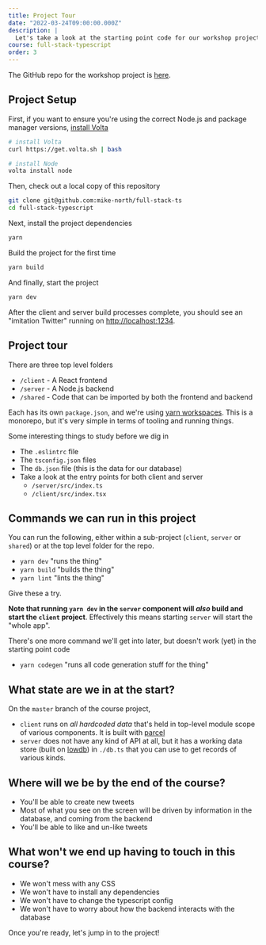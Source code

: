 ```yaml
---
title: Project Tour
date: "2022-03-24T09:00:00.000Z"
description: |
  Let's take a look at the starting point code for our workshop project, a twitter clone
course: full-stack-typescript
order: 3
---
```


The GitHub repo for the workshop project is [here](https://github.com/mike-north/full-stack-ts).

## Project Setup

First, if you want to ensure you're using the correct Node.js and package manager versions, [install Volta](http://volta.sh)

```sh
# install Volta
curl https://get.volta.sh | bash

# install Node
volta install node
```

Then, check out a local copy of this repository

```sh
git clone git@github.com:mike-north/full-stack-ts
cd full-stack-typescript
```

Next, install the project dependencies

```sh
yarn
```

Build the project for the first time

```sh
yarn build
```

And finally, start the project

```sh
yarn dev
```

After the client and server build processes complete, you should see an "imitation Twitter" running on [http://localhost:1234](http://localhost:1234).

## Project tour

There are three top level folders

- `/client` - A React frontend
- `/server` - A Node.js backend
- `/shared` - Code that can be imported by both the frontend and backend

Each has its own `package.json`, and we're using [yarn workspaces](https://classic.yarnpkg.com/lang/en/docs/workspaces/). This is a monorepo, but it's very simple in terms of tooling and running things.

Some interesting things to study before we dig in

- The `.eslintrc` file
- The `tsconfig.json` files
- The `db.json` file (this is the data for our database)
- Take a look at the entry points for both client and server
  - `/server/src/index.ts`
  - `/client/src/index.tsx`

## Commands we can run in this project

You can run the following, either within a sub-project (`client`, `server` or `shared`) or at the
top level folder for the repo.

- `yarn dev` "runs the thing"
- `yarn build` "builds the thing"
- `yarn lint` "lints the thing"

Give these a try.

**Note that running `yarn dev` in the `server` component will _also_ build and start the `client` project**. Effectively this means starting `server` will start the "whole app".

There's one more command we'll get into later, but doesn't work (yet) in the
starting point code

- `yarn codegen` "runs all code generation stuff for the thing"

## What state are we in at the start?

On the `master` branch of the course project,

- `client` runs on _all hardcoded data_ that's held in top-level module scope of various components. It is built with [parcel](https://parceljs.org/)
- `server` does not have any kind of API at all, but it has a working data store (built on [lowdb](https://github.com/typicode/lowdb)) in `./db.ts` that you can use to get records of various kinds.

## Where will we be by the end of the course?

- You'll be able to create new tweets
- Most of what you see on the screen will be driven by information in the database, and coming from the backend
- You'll be able to like and un-like tweets

## What won't we end up having to touch in this course?

- We won't mess with any CSS
- We won't have to install any dependencies
- We won't have to change the typescript config
- We won't have to worry about how the backend interacts with the database

Once you're ready, let's jump in to the project!

